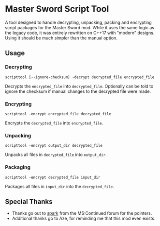 # Master Sword Script Tool
A tool designed to handle decrypting, unpacking, packing and encrypting script packages for the Master Sword mod. While it uses the same logic as the legacy code, it was entirely rewritten on C++17 with "modern" designs. Using it should be much simpler than the manual option.

## Usage
### Decrypting
```
scripttool [--ignore-checksum] -decrypt decrypted_file encrypted_file
```

Decrypts the `encrypted_file` into `decrypted_file`. Optionally can be told to ignore the checksum if manual changes to the decrypted file were made.

### Encrypting
```
scripttool -encrypt encrypted_file decrypted_file
```

Encrypts the `decrypted_file` into `encrypted_file`.

### Unpacking
```
scripttool -encrypt output_dir decrypted_file
```

Unpacks all files in `decrypted_file` into `output_dir`.

### Packaging
```
scripttool -encrypt decrypted_file input_dir
```

Packages all files in `input_dir` into the `decrypted_file`.

## Special Thanks
- Thanks go out to [spark](https://www.msremake.com/members/spark.3993/) from the MS:Continued forum for the pointers.
- Additional thanks go to Aze, for reminding me that this mod even exists.

